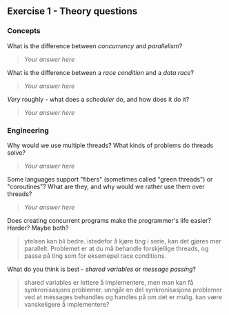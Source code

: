 Exercise 1 - Theory questions
-----------------------------

### Concepts

What is the difference between *concurrency* and *parallelism*?
> *Your answer here*


What is the difference between a *race condition* and a *data race*? 
> *Your answer here* 
 
*Very* roughly - what does a *scheduler* do, and how does it do it?
> *Your answer here* 


### Engineering

Why would we use multiple threads? What kinds of problems do threads solve?
> *Your answer here*

Some languages support "fibers" (sometimes called "green threads") or "coroutines"? What are they, and why would we rather use them over threads?
> *Your answer here*

Does creating concurrent programs make the programmer's life easier? Harder? Maybe both?
> ytelsen kan bli bedre. istedefor å kjøre ting i serie, kan det gjøres mer parallelt. Problemet er at du må behandle forskjellige threads, og passe på ting som for eksemepel race conditions. 

What do you think is best - *shared variables* or *message passing*?
> shared variables er lettere å implementere, men man kan få synkronisasjons problemer.
> unngår en del synkronisasjons problemer ved at messages behandles og handles på om det er mulig.
> kan være vanskeligere å implementere?


